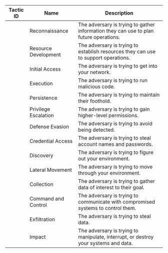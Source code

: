 |Tactic ID| Name                 | Description                                                  |
|---| -------------------- | ------------------------------------------------------------ |
|| Reconnaissance       | The adversary is trying to gather information they can use to plan future operations. |
|| Resource Development | The adversary is trying to establish resources they can use to support operations. |
|| Initial Access       | The adversary is trying to get into your network.            |
|| Execution            | The adversary is trying to run malicious code.               |
|| Persistence          | The adversary is trying to maintain their foothold.          |
|| Privilege Escalation | The adversary is trying to gain higher-level permissions.    |
|| Defense Evasion      | The adversary is trying to avoid being detected.             |
|| Credential Access    | The adversary is trying to steal account names and passwords. |
|| Discovery            | The adversary is trying to figure out your environment.      |
|| Lateral Movement     | The adversary is trying to move through your environment.    |
|| Collection           | The adversary is trying to gather data of interest to their goal. |
|| Command and Control  | The adversary is trying to communicate with compromised systems to control them. |
|| Exfiltration         | The adversary is trying to steal data.                       |
|| Impact               | The adversary is trying to manipulate, interrupt, or destroy your systems and data. |

